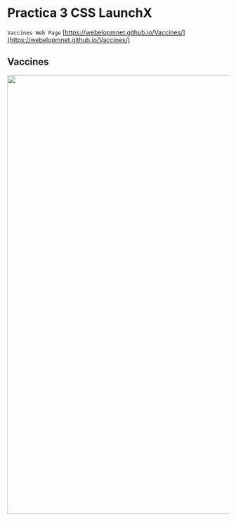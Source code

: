 # Practica 3 CSS LaunchX


`Vaccines Web Page` [https://webelopmnet.github.io/Vaccines/](https://webelopmnet.github.io/Vaccines/)

##  Vaccines
<p align="center">
  <img width="800" height="1000" src="https://raw.githubusercontent.com/IsmaelCamna/FrontEnd/main/03.-%20CSS/img/Vaccines.jpeg">
</p>
